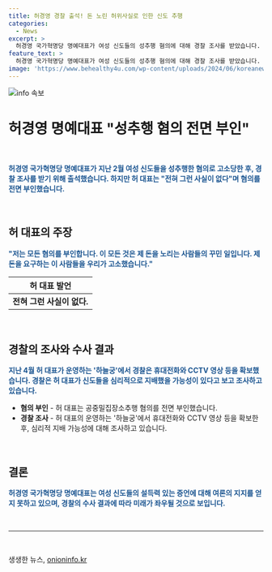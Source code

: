 ```yaml
---
title: 허경영 경찰 출석! 돈 노린 허위사실로 인한 신도 추행
categories:
  - News
excerpt: >
  허경영 국가혁명당 명예대표가 여성 신도들의 성추행 혐의에 대해 경찰 조사를 받았습니다. 허 대표는 혐의를 전면 부인하며 돈을 요구하는 사람들의 꾸밈일이라고 주장했습니다. 지난 2월 공중망치장소추행 혐의로 고소된 허 대표에 대한 경찰의 압수수색과 조사가 진행 중이며, 심리적으로 지배했을 가능성으로 준강제추행 혐의가 적용될 가능성이 있습니다. (150자)
feature_text: >
  허경영 국가혁명당 명예대표가 여성 신도들의 성추행 혐의에 대해 경찰 조사를 받았습니다. 허 대표는 혐의를 전면 부인하며 돈을 요구하는 사람들의 꾸밈일이라고 주장했습니다. 지난 2월 공중망치장소추행 혐의로 고소된 허 대표에 대한 경찰의 압수수색과 조사가 진행 중이며, 심리적으로 지배했을 가능성으로 준강제추행 혐의가 적용될 가능성이 있습니다. (150자)
image: 'https://www.behealthy4u.com/wp-content/uploads/2024/06/koreanews.jpg'
---
```


<p><img src="https://www.behealthy4u.com/wp-content/uploads/2024/06/koreanews.jpg" alt="info 속보" /></p>

<h1>허경영 명예대표 "성추행 혐의 전면 부인"</h1>

<p data-ke-size="size16">&nbsp;</p>

<p><b><span style="color: #1a5490;">허경영 국가혁명당 명예대표가 지난 2월 여성 신도들을 성추행한 혐의로 고소당한 후, 경찰 조사를 받기 위해 출석했습니다. 하지만 허 대표는 "전혀 그런 사실이 없다"며 혐의를 전면 부인했습니다.</span></b></p>

<p data-ke-size="size16">&nbsp;</p>

<h2 data-ke-size="size26">허 대표의 주장</h2>

<p><b><span style="color: #1a5490;">"저는 모든 혐의를 부인합니다. 이 모든 것은 제 돈을 노리는 사람들의 꾸민 일입니다. 제 돈을 요구하는 이 사람들을 우리가 고소했습니다."</span></b></p>

<table>
<thead>
<tr>
<th><b>허 대표 발언</b></th>
</tr>
</thead>
<tbody>
<tr>
<td style="text-align: center; height: 17px;"><b>전혀 그런 사실이 없다.</b></td>
</tr>
</tbody>
</table>

<p data-ke-size="size16">&nbsp;</p>

<h2 data-ke-size="size26">경찰의 조사와 수사 결과</h2>

<p><b><span style="color: #1a5490;">지난 4월 허 대표가 운영하는 '하늘궁'에서 경찰은 휴대전화와 CCTV 영상 등을 확보했습니다. 경찰은 허 대표가 신도들을 심리적으로 지배했을 가능성이 있다고 보고 조사하고 있습니다.</span></b></p>

<ul>
<li><b>혐의 부인</b> - 허 대표는 공중밀집장소추행 혐의를 전면 부인했습니다.</li>
<li><b>경찰 조사</b> - 허 대표의 운영하는 '하늘궁'에서 휴대전화와 CCTV 영상 등을 확보한 후, 심리적 지배 가능성에 대해 조사하고 있습니다.</li>
</ul>

<p data-ke-size="size16">&nbsp;</p>

<h2 data-ke-size="size26">결론</h2>

<p><b><span style="color: #1a5490;">허경영 국가혁명당 명예대표는 여성 신도들의 설득력 있는 증언에 대해 여론의 지지를 얻지 못하고 있으며, 경찰의 수사 결과에 따라 미래가 좌우될 것으로 보입니다.</span></b></p>

<p data-ke-size="size16">&nbsp;</p>

<hr>

<p data-ke-size="size16">&nbsp;</p>
생생한 뉴스, <a href="https://onioninfo.kr" rel="dofollow">onioninfo.kr</a>


